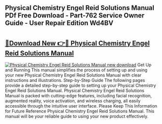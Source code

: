 ## Physical Chemistry Engel Reid Solutions Manual PDf Free Download - Part-762 Service Owner Guide - User Repair Edition Wd4BV

# <h2><a href="http://bc63531.oget.top/?id=Physical+Chemistry+Engel+Reid+Solutions+Manual">🔗Download New 👉🔴 Physical Chemistry Engel Reid Solutions Manual</a></h2>

[![Physical Chemistry Engel Reid Solutions Manual new download](https://i.imgur.com/5g1atiW.png)](http://bc63531.oget.top/?id=Physical+Chemistry+Engel+Reid+Solutions+Manual)
Get Up and Running This manual simplifies the process of setting up and using your new Physical Chemistry Engel Reid Solutions Manual with clear instructions and illustrations. Step-by-Step Guide The following pages provide a detailed step-by-step guide to setting up your Physical Chemistry Engel Reid Solutions Manual. Physical Chemistry Engel Reid Solutions Manual is packed with cutting-edge features, including facial recognition, augmented reality, voice activation, and wireless charging, all easily accessible through the intuitive user interface. Please Keep This Information for Future Reference Physical Chemistry Engel Reid Solutions Manual. This manual will be your reliable guide to using your new product effectively.
